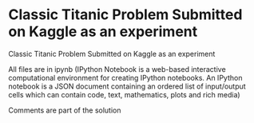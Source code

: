 # Classic Titanic Problem Submitted on Kaggle as an experiment
Classic Titanic Problem Submitted on Kaggle as an experiment

All files are in ipynb (IPython Notebook is a web-based interactive computational environment for creating IPython notebooks. An IPython notebook is a JSON document containing an ordered list of input/output cells which can contain code, text, mathematics, plots and rich media)

Comments are part of the solution
